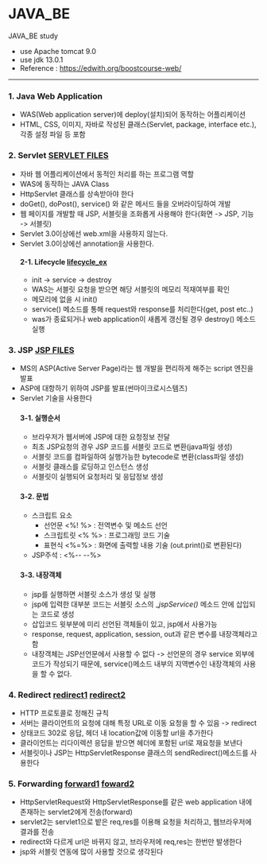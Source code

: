 # JAVA_BE
JAVA_BE study
- use Apache tomcat 9.0
- use jdk 13.0.1
- Reference : https://edwith.org/boostcourse-web/

---
### 1. Java Web Application
  - WAS(Web application server)에 deploy(설치)되어 동작하는 어플리케이션
  - HTML, CSS, 이미지, 자바로 작성된 클래스(Servlet, package, interface etc.), 각종 설정 파일 등 포함

### 2. Servlet [SERVLET FILES](/exam31/src/exam/)
  - 자바 웹 어플리케이션에서 동적인 처리를 하는 프로그램 역할
  - WAS에 동작하는 JAVA Class
  - HttpServlet 클래스를 상속받아야 한다
  - doGet(), doPost(), service() 와 같은 메서드 들을 오버라이딩하여 개발
  - 웹 페이지를 개발할 때 JSP, 서블릿을 조화롭게 사용해야 한다(화면 -> JSP, 기능 -> 서블릿)
  - Servlet 3.0이상에선 web.xml을 사용하지 않는다.
  - Servlet 3.0이상에선 annotation을 사용한다.  
    #### 2-1. Lifecycle [lifecycle_ex](/exam31/src/exam/LifeCycleServelet.java)
    - init -> service -> destroy
    - WAS는 서블릿 요청을 받으면 해당 서블릿의 메모리 적재여부를 확인
    - 메모리에 없을 시 init()
    - service() 메소드를 통해 request와 response를 처리한다(get, post etc..)
    - was가 종료되거나 web application이 새롭게 갱신될 경우 destroy() 메소드 실행

### 3. JSP [JSP FILES](/exam31/WebContent/)
  - MS의 ASP(Active Server Page)라는 웹 개발을 편리하게 해주는 script 엔진을 발표
  - ASP에 대항하기 위하여 JSP를 발표(썬마이크로시스템즈)
  - Servlet 기술을 사용한다
    #### 3-1. 실행순서
    - 브라우저가 웹서버에 JSP에 대한 요청정보 전달
    - 최초 JSP요청의 경우 JSP 코드를 서블릿 코드로 변환(java파일 생성)
    - 서블릿 코드를 컴파일하여 실행가능한 bytecode로 변환(class파일 생성)
    - 서블릿 클래스를 로딩하고 인스턴스 생성
    - 서블릿이 실행되어 요청처리 및 응답정보 생성
    #### 3-2. 문법
    - 스크립트 요소
      - 선언문 <%! %> : 전역변수 및 메소드 선언
      - 스크립트릿 <% %> : 프로그래밍 코드 기술
      - 표현식 <%=%> : 화면에 출력할 내용 기술 (out.print()로 변환된다)
    - JSP주석 : <%-- --%>
    #### 3-3. 내장객체
    - jsp를 실행하면 서블릿 소스가 생성 및 실행
    - jsp에 입력한 대부분 코드는 서블릿 소스의 __jspService()_ 메소드 안에 삽입되는 코드로 생성
    - 삽입코드 윗부분에 미리 선언된 객체들이 있고, jsp에서 사용가능
    - response, request, application, session, out과 같은 변수를 내장객체라고 함
    - 내장객체는 JSP선언문에서 사용할 수 없다 -> 선언문의 경우 service 외부에 코드가 작성되기 때문에, service()메소드 내부의 지역변수인 내장객체의 사용을 할 수 없다.

### 4. Redirect [redirect1](/exam31/WebContent/redirect01.jsp) [redirect2](/exam31/WebContent/redirect02.jsp)
  - HTTP 프로토콜로 정해진 규칙
  - 서버는 클라이언트의 요청에 대해 특정 URL로 이동 요청을 할 수 있음 -> redirect
  - 상태코드 302로 응답, 헤더 내 location값에 이동할 url을 추가한다
  - 클라이언트는 리다이렉션 응답을 받으면 헤더에 포함된 url로 재요청을 보낸다
  - 서블릿이나 JSP는 HttpServletResponse 클래스의 sendRedirect()메소드를 사용한다

### 5. Forwarding [forward1](/exam31/src/exam/frontservelet.java) [foward2](/exam31/src/exam/nextservelet.java)
  - HttpServletRequest와 HttpServletResponse를 같은 web application 내에 존재하는 servlet2에게 전송(forward)
  - servlet2는 servlet1으로 밭은 req,res를 이용해 요청을 처리하고, 웹브라우저에 결과를 전송
  - redirect와 다르게 url은 바뀌지 않고, 브라우저에 req,res는 한번만 발생한다
  - jsp와 서블릿 연동에 많이 사용할 것으로 생각된다
